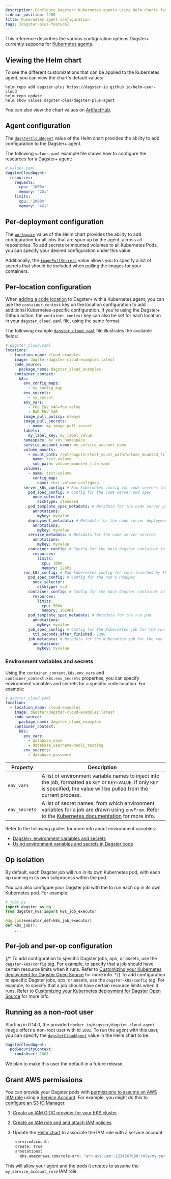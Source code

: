 ```yaml
---
description: Configure Dagster+ Kubernetes agents using Helm charts for per-deployment and per-location settings.
sidebar_position: 2200
title: Kubernetes agent configuration
tags: [dagster-plus-feature]
---
```


This reference describes the various configuration options Dagster+ currently supports for [Kubernetes agents](/deployment/dagster-plus/hybrid/kubernetes/setup).

## Viewing the Helm chart

To see the different customizations that can be applied to the Kubernetes agent, you can view the chart's default values:

```shell
helm repo add dagster-plus https://dagster-io.github.io/helm-user-cloud
helm repo update
helm show values dagster-plus/dagster-plus-agent
```

You can also view the chart values on [ArtifactHub](https://artifacthub.io/packages/helm/dagster-cloud/dagster-cloud-agent?modal=values).

## Agent configuration

The [`dagsterCloudAgent`](https://artifacthub.io/packages/helm/dagster-cloud/dagster-cloud-agent?modal=values) value of the Helm chart provides the ability to add configuration to the Dagster+ agent.

The following `values.yaml` example file shows how to configure the resources for a Dagster+ agent:

```yaml
# values.yaml
dagsterCloudAgent:
  resources:
    requests:
      cpu: '1000m'
      memory: '2Gi'
    limits:
      cpu: '2000m'
      memory: '4Gi'
```

## Per-deployment configuration

The [`workspace`](https://artifacthub.io/packages/helm/dagster-cloud/dagster-cloud-agent?modal=values) value of the Helm chart provides the ability to add configuration for all jobs that are spun up by the agent, across all repositories. To add secrets or mounted volumes to all Kubernetes Pods, you can specify your desired configuration under this value.

Additionally, the [`imagePullSecrets`](https://artifacthub.io/packages/helm/dagster-cloud/dagster-cloud-agent?modal=values) value allows you to specify a list of secrets that should be included when pulling the images for your containers.

## Per-location configuration

When [adding a code location](/guides/build/projects) to Dagster+ with a Kubernetes agent, you can use the `container_context` key on the location configuration to add additional Kubernetes-specific configuration. If you're using the Dagster+ Github action, the `container_context` key can also be set for each location in your `dagster_cloud.yaml` file, using the same format.

The following example [`dagster_cloud.yaml`](/guides/build/projects/deployment-configuration/dagster-cloud-yaml) file illustrates the available fields:

```yaml
# dagster_cloud.yaml
locations:
  - location_name: cloud-examples
    image: dagster/dagster-cloud-examples:latest
    code_source:
      package_name: dagster_cloud_examples
    container_context:
      k8s:
        env_config_maps:
          - my_config_map
        env_secrets:
          - my_secret
        env_vars:
          - FOO_ENV_VAR=foo_value
          - BAR_ENV_VAR
        image_pull_policy: Always
        image_pull_secrets:
          - name: my_image_pull_secret
        labels:
          my_label_key: my_label_value
        namespace: my_k8s_namespace
        service_account_name: my_service_account_name
        volume_mounts:
          - mount_path: /opt/dagster/test_mount_path/volume_mounted_file.yaml
            name: test-volume
            sub_path: volume_mounted_file.yaml
        volumes:
          - name: test-volume
            config_map:
              name: test-volume-configmap
        server_k8s_config: # Raw kubernetes config for code servers launched by the agent
          pod_spec_config: # Config for the code server pod spec
            node_selector:
              disktype: standard
          pod_template_spec_metadata: # Metadata for the code server pod
            annotations:
              mykey: myvalue
          deployment_metadata: # Metadata for the code server deployment
            annotations:
              mykey: myvalue
          service_metadata: # Metadata for the code server service
            annotations:
              mykey: myvalue
          container_config: # Config for the main dagster container in the code server pod
            resources:
              limits:
                cpu: 100m
                memory: 128Mi
        run_k8s_config: # Raw kubernetes config for runs launched by the agent
          pod_spec_config: # Config for the run's PodSpec
            node_selector:
              disktype: ssd
          container_config: # Config for the main dagster container in the run pod
            resources:
              limits:
                cpu: 500m
                memory: 1024Mi
          pod_template_spec_metadata: # Metadata for the run pod
            annotations:
              mykey: myvalue
          job_spec_config: # Config for the Kubernetes job for the run
            ttl_seconds_after_finished: 7200
          job_metadata: # Metadata for the Kubernetes job for the run
            annotations:
              mykey: myvalue
```

### Environment variables and secrets

Using the `container_context.k8s.env_vars` and `container_context.k8s.env_secrets` properties, you can specify environment variables and secrets for a specific code location. For example:

```yaml
# dagster_cloud.yaml
location:
  - location_name: cloud-examples
    image: dagster/dagster-cloud-examples:latest
    code_source:
      package_name: dagster_cloud_examples
    container_context:
      k8s:
        env_vars:
          - database_name
          - database_username=hooli_testing
        env_secrets:
          - database_password
```

| Property      | Description                                                                                                                                                                                                                                                                                                                |
| ------------- | -------------------------------------------------------------------------------------------------------------------------------------------------------------------------------------------------------------------------------------------------------------------------------------------------------------------------- |
| `env_vars`    | A list of environment variable names to inject into the job, formatted as `KEY` or `KEY=VALUE`. If only `KEY` is specified, the value will be pulled from the current process.                                                                                                                                             |
| `env_secrets` | A list of secret names, from which environment variables for a job are drawn using `envFrom`. Refer to the [Kubernetes documentation](https://kubernetes.io/docs/tasks/inject-data-application/distribute-credentials-secure/#configure-all-key-value-pairs-in-a-secret-as-container-environment-variables) for more info. |

Refer to the following guides for more info about environment variables:

- [Dagster+ environment variables and secrets](/deployment/dagster-plus/management/environment-variables)
- [Using environment variables and secrets in Dagster code](/guides/operate/configuration/using-environment-variables-and-secrets)

## Op isolation

By default, each Dagster job will run in its own Kubernetes pod, with each op running in its own subprocess within the pod.

You can also configure your Dagster job with the <PyObject section="libraries" module="dagster_k8s" object="k8s_job_executor" /> to run each op in its own Kubernetes pod. For example:

```python
# jobs.py
import dagster as dg
from dagster_k8s import k8s_job_executor

@dg.job(executor_def=k8s_job_executor)
def k8s_job():
    ...
```

## Per-job and per-op configuration

{/* To add configuration to specific Dagster jobs, ops, or assets, use the `dagster-k8s/config` tag. For example, to specify that a job should have certain resource limits when it runs. Refer to [Customizing your Kubernetes deployment for Dagster Open Source](/deployment/guides/kubernetes/customizing-your-deployment#per-job-kubernetes-configuration) for more info. */}
To add configuration to specific Dagster jobs, ops, or assets, use the `dagster-k8s/config` tag. For example, to specify that a job should have certain resource limits when it runs. Refer to [Customizing your Kubernetes deployment for Dagster Open Source](/deployment/oss/deployment-options/kubernetes/customizing-your-deployment) for more info.

## Running as a non-root user

Starting in 0.14.0, the provided `docker.io/dagster/dagster-cloud-agent` image offers a non-root user with id `1001`. To run the agent with this user, you can specify the [`dagsterCloudAgent`](https://artifacthub.io/packages/helm/dagster-cloud/dagster-cloud-agent?modal=values) value in the Helm chart to be:

```yaml
dagsterCloudAgent:
  podSecurityContext:
    runAsUser: 1001
```

We plan to make this user the default in a future release.

## Grant AWS permissions

You can provide your Dagster pods with [permissions to assume an AWS IAM role](https://docs.aws.amazon.com/eks/latest/userguide/iam-roles-for-service-accounts.html) using a [Service Account](https://kubernetes.io/docs/tasks/configure-pod-container/configure-service-account). For example, you might do this to [configure an S3 IO Manager](/deployment/oss/deployment-options/aws#using-s3-for-io-management).

1. [Create an IAM OIDC provider for your EKS cluster](https://docs.aws.amazon.com/eks/latest/userguide/enable-iam-roles-for-service-accounts.html)
2. [Create an IAM role and and attach IAM policies](https://docs.aws.amazon.com/eks/latest/userguide/associate-service-account-role.html)
3. Update the [ Helm chart](#viewing-the-helm-chart) to associate the IAM role with a service account:

   ```bash
    serviceAccount:
    create: true
    annotations:
      eks.amazonaws.com/role-arn: "arn:aws:iam::1234567890:role/my_service_account_role"
   ```

This will allow your agent and the pods it creates to assume the `my_service_account_role` IAM role.
